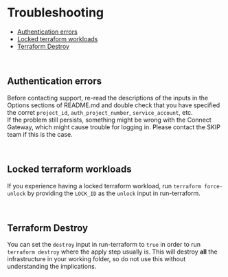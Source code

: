 # Troubleshooting
- [Authentication errors](#authentication-errors)
- [Locked terraform workloads](#locked-terraform-workloads)
- [Terraform Destroy](#terraform-destroy)

<br/>

## Authentication errors
Before contacting support, re-read the descriptions of the inputs in the Options sections of README.md and double check that you have specified the corret `project_id`, `auth_project_number`, `service_account`, etc. 
<br/>
If the problem still persists, something might be wrong with the Connect Gateway, which might cause trouble for logging in. Please contact the SKIP team if this is the case.

<br/>

## Locked terraform workloads
If you experience having a locked terraform workload, run `terraform force-unlock` by providing the `LOCK_ID` as the `unlock` input in run-terraform.

<br/>

## Terraform Destroy
You can set the `destroy` input in run-terraform to `true` in order to run `terraform destroy` where the apply step usually is. This will destroy **all** the infrastructure in your working folder, so do not use this without understanding the implications.
 